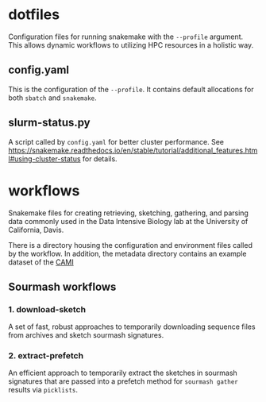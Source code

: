 # dotfiles

Configuration files for running snakemake with the `--profile` argument. This allows dynamic workflows to utilizing HPC resources in a holistic way. 

## config.yaml

This is the configuration of the `--profile`. It contains default allocations for both `sbatch` and `snakemake`.

## slurm-status.py

A script called by `config.yaml` for better cluster performance. See https://snakemake.readthedocs.io/en/stable/tutorial/additional_features.html#using-cluster-status for details.

# workflows

Snakemake files for creating retrieving, sketching, gathering, and parsing data commonly used in the Data Intensive Biology lab at the University of California, Davis. 

There is a directory housing the configuration and environment files called by the workflow. In addition, the metadata directory contains an example dataset of the [CAMI](https://www.microbiome-cosi.org/) 

## Sourmash workflows

### 1. download-sketch
A set of fast, robust approaches to temporarily downloading sequence files from archives and sketch sourmash signatures.

### 2. extract-prefetch
An efficient approach to temporarily extract the sketches in sourmash signatures that are passed into a prefetch method for `sourmash gather` results via `picklists`.